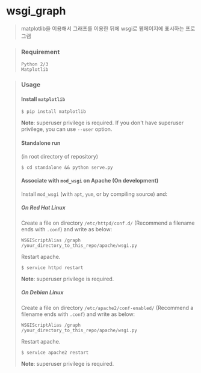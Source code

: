 # wsgi_graph
> matplotlib을 이용해서 그래프를 이용한 뒤에 wsgi로 웹페이지에 표시하는 프로그램

> ### Requirement
> ```
> Python 2/3
> Matplotlib
> ```

> ### Usage
> #### Install `matplotlib`
> ```
> $ pip install matplotlib
> ```
> **Note**: superuser privilege is required. If you don't have superuser privilege, you can use `--user` option.
> #### Standalone run
> (in root directory of repository)
> ```
> $ cd standalone && python serve.py
> ```
> #### Associate with `mod_wsgi` on Apache (On development)
> Install `mod_wsgi` (with `apt`, `yum`, or by compiling source) and:
> ##### On Red Hat Linux
> Create a file on directory `/etc/httpd/conf.d/` (Recommend a filename ends with `.conf`)
> and write as below:
> ```
> WSGIScriptAlias /graph /your_directory_to_this_repo/apache/wsgi.py
> ```
> Restart apache.
> ```
> $ service httpd restart
> ```
> **Note**: superuser privilege is required.
> ##### On Debian Linux
> Create a file on directory `/etc/apache2/conf-enabled/` (Recommend a filename ends with `.conf`)
> and write as below:
> ```
> WSGIScriptAlias /graph /your_directory_to_this_repo/apache/wsgi.py
> ```
> Restart apache.
> ```
> $ service apache2 restart
> ```
> **Note**: superuser privilege is required.